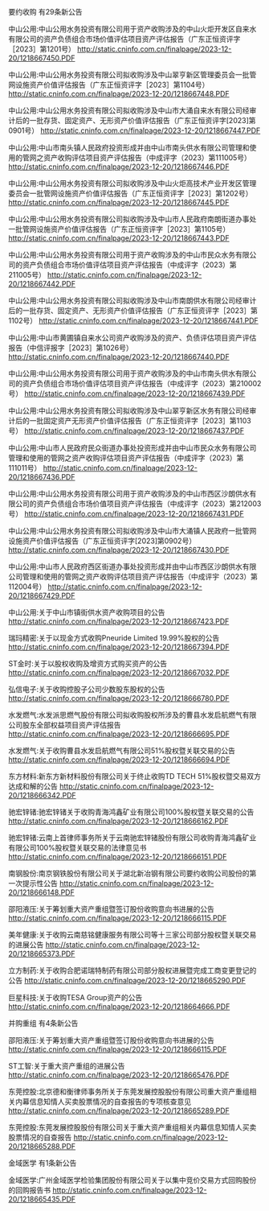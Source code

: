 要约收购 有29条新公告 

中山公用:中山公用水务投资有限公司用于资产收购涉及的中山火炬开发区自来水有限公司的资产负债组合市场价值评估项目资产评估报告（广东正恒资评字［2023］第1201号） http://static.cninfo.com.cn/finalpage/2023-12-20/1218667450.PDF 

中山公用:中山公用水务投资有限公司拟收购涉及中山翠亨新区管理委员会一批管网设施资产价值评估报告（广东正恒资评字［2023］第1104号） http://static.cninfo.com.cn/finalpage/2023-12-20/1218667448.PDF 

中山公用:中山公用水务投资有限公司拟收购涉及中山市大涌自来水有限公司经审计后的一批存货、固定资产、无形资产价值评估报告（广东正恒资评字[2023]第0901号） http://static.cninfo.com.cn/finalpage/2023-12-20/1218667447.PDF 

中山公用:中山市南头镇人民政府投资形成并由中山市南头供水有限公司管理和使用的管网之资产收购评估项目资产评估报告（中成评字（2023）第111005号） http://static.cninfo.com.cn/finalpage/2023-12-20/1218667446.PDF 

中山公用:中山公用水务投资有限公司拟收购涉及中山火炬高技术产业开发区管理委员会一批管网设施资产价值评估报告（广东正恒资评字［2023］第1202号） http://static.cninfo.com.cn/finalpage/2023-12-20/1218667445.PDF 

中山公用:中山公用水务投资有限公司拟收购涉及中山市人民政府南朗街道办事处一批管网设施资产价值评估报告（广东正恒资评字［2023］第1105号） http://static.cninfo.com.cn/finalpage/2023-12-20/1218667443.PDF 

中山公用:中山公用水务投资有限公司用于资产收购涉及的中山市民众水务有限公司的资产负债组合市场价值评估项目资产评估报告（中成评字（2023）第 211005号） http://static.cninfo.com.cn/finalpage/2023-12-20/1218667442.PDF 

中山公用:中山公用水务投资有限公司拟收购涉及中山市南朗供水有限公司经审计后的一批存货、固定资产、无形资产价值评估报告（广东正恒资评字［2023］第1102号） http://static.cninfo.com.cn/finalpage/2023-12-20/1218667441.PDF 

中山公用:中山市黄圃镇自来水公司资产收购涉及的资产、负债评估项目资产评估报告（中信评报字［2023］第1026号） http://static.cninfo.com.cn/finalpage/2023-12-20/1218667440.PDF 

中山公用:中山公用水务投资有限公司用于资产收购涉及的中山市南头供水有限公司的资产负债组合市场价值评估项目资产评估报告（中成评字（2023）第210002号） http://static.cninfo.com.cn/finalpage/2023-12-20/1218667439.PDF 

中山公用:中山公用水务投资有限公司拟收购涉及中山翠亨新区水务有限公司经审计后的一批固定资产无形资产价值评估报告（广东正恒资评字［2023］第1103号） http://static.cninfo.com.cn/finalpage/2023-12-20/1218667437.PDF 

中山公用:中山市人民政府民众街道办事处投资形成并由中山市民众水务有限公司管理和使用的管网之资产收购评估项目资产评估报告（中成评字（2023）第111011号） http://static.cninfo.com.cn/finalpage/2023-12-20/1218667436.PDF 

中山公用:中山公用水务投资有限公司用于资产收购涉及的中山市西区沙朗供水有限公司的资产负债组合市场价值项目资产评估报告（中成评字（2023）第212003号） http://static.cninfo.com.cn/finalpage/2023-12-20/1218667431.PDF 

中山公用:中山公用水务投资有限公司拟收购涉及中山市大涌镇人民政府一批管网设施资产价值评估报告（广东正恒资评字[2023]第0902号） http://static.cninfo.com.cn/finalpage/2023-12-20/1218667430.PDF 

中山公用:中山市人民政府西区街道办事处投资形成并由中山市西区沙朗供水有限公司管理和使用的管网之资产收购评估项目资产评估报告（中成评宇（2023）第112004号） http://static.cninfo.com.cn/finalpage/2023-12-20/1218667429.PDF 

中山公用:关于中山市镇街供水资产收购项目的公告 http://static.cninfo.com.cn/finalpage/2023-12-20/1218667423.PDF 

瑞玛精密:关于以现金方式收购Pneuride Limited 19.99%股权的公告 http://static.cninfo.com.cn/finalpage/2023-12-20/1218667394.PDF 

ST金时:关于以股权收购及增资方式购买资产的公告 http://static.cninfo.com.cn/finalpage/2023-12-20/1218667032.PDF 

弘信电子:关于收购控股子公司少数股东股权的公告 http://static.cninfo.com.cn/finalpage/2023-12-20/1218666780.PDF 

水发燃气:水发派思燃气股份有限公司拟收购股权所涉及的曹县水发启航燃气有限公司股东全部权益项目资产评估报告 http://static.cninfo.com.cn/finalpage/2023-12-20/1218666695.PDF 

水发燃气:关于收购曹县水发启航燃气有限公司51%股权暨关联交易的公告 http://static.cninfo.com.cn/finalpage/2023-12-20/1218666694.PDF 

东方材料:新东方新材料股份有限公司关于终止收购TD TECH 51%股权暨交易双方达成和解的公告 http://static.cninfo.com.cn/finalpage/2023-12-20/1218666342.PDF 

驰宏锌锗:驰宏锌锗关于收购青海鸿鑫矿业有限公司100%股权暨关联交易的公告 http://static.cninfo.com.cn/finalpage/2023-12-20/1218666162.PDF 

驰宏锌锗:云南上首律师事务所关于云南驰宏锌锗股份有限公司收购青海鸿鑫矿业有限公司100%股权暨关联交易的法律意见书 http://static.cninfo.com.cn/finalpage/2023-12-20/1218666151.PDF 

南钢股份:南京钢铁股份有限公司关于湖北新冶钢有限公司要约收购公司股份的第一次提示性公告 http://static.cninfo.com.cn/finalpage/2023-12-20/1218666148.PDF 

邵阳液压:关于筹划重大资产重组暨签订股份收购意向书进展的公告 http://static.cninfo.com.cn/finalpage/2023-12-20/1218666115.PDF 

美年健康:关于收购云南慈铭健康服务有限公司等十三家公司部分股权暨关联交易的进展公告 http://static.cninfo.com.cn/finalpage/2023-12-20/1218665373.PDF 

立方制药:关于收购合肥诺瑞特制药有限公司部分股权进展暨完成工商变更登记的公告 http://static.cninfo.com.cn/finalpage/2023-12-20/1218665290.PDF 

巨星科技:关于收购TESA Group资产的公告 http://static.cninfo.com.cn/finalpage/2023-12-20/1218664666.PDF 

并购重组 有4条新公告 

邵阳液压:关于筹划重大资产重组暨签订股份收购意向书进展的公告 http://static.cninfo.com.cn/finalpage/2023-12-20/1218666115.PDF 

ST工智:关于重大资产重组的进展公告 http://static.cninfo.com.cn/finalpage/2023-12-20/1218665476.PDF 

东莞控股:北京德和衡律师事务所关于东莞发展控股股份有限公司重大资产重组相关内幕信息知情人买卖股票情况的自查报告的专项核查意见 http://static.cninfo.com.cn/finalpage/2023-12-20/1218665289.PDF 

东莞控股:东莞发展控股股份有限公司关于重大资产重组相关内幕信息知情人买卖股票情况的自查报告 http://static.cninfo.com.cn/finalpage/2023-12-20/1218665288.PDF 

金域医学 有1条新公告 

金域医学:广州金域医学检验集团股份有限公司关于以集中竞价交易方式回购股份的回购报告书 http://static.cninfo.com.cn/finalpage/2023-12-20/1218665435.PDF 

